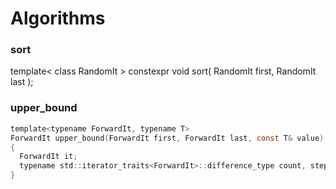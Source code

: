 # Algorithms
### sort
template< class RandomIt >
constexpr void sort( RandomIt first, RandomIt last );

### upper_bound 
```c
template<typename ForwardIt, typename T>
ForwardIt upper_bound(ForwardIt first, ForwardIt last, const T& value)
{
  ForwardIt it;
  typename std::iterator_traits<ForwardIt>::difference_type count, step;
}
```
